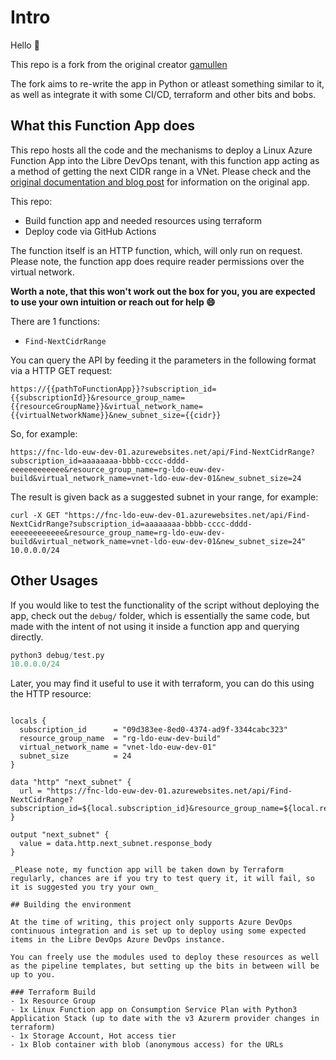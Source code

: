 # Intro

Hello :wave:

This repo is a fork from the original creator [gamullen](https://github.com/gamullen/FindNextCIDRRange)

The fork aims to re-write the app in Python or atleast something similar to it, as well as integrate it with some CI/CD, terraform and other bits and bobs.

## What this Function App does

This repo hosts all the code and the mechanisms to deploy a Linux Azure Function App into the Libre DevOps tenant, with this function app acting as a method of getting the next CIDR range in a VNet.  Please check and the [original documentation and blog post](https://techcommunity.microsoft.com/t5/azure-networking-blog/programmatically-find-next-available-cidr-for-subnet/ba-p/3266016) for information on the original app. 

This repo:

- Build function app and needed resources using terraform
- Deploy code via GitHub Actions

The function itself is an HTTP function, which, will only run on request. Please note, the function app does require reader permissions over the virtual network.

**Worth a note, that this won't work out the box for you, you are expected to use your own intuition or reach out for help :smile:**

There are 1 functions:
- `Find-NextCidrRange` 

You can query the API by feeding it the parameters in the following format via a HTTP GET request:

`https://{{pathToFunctionApp}}?subscription_id={{subscriptionId}}&resource_group_name={{resourceGroupName}}&virtual_network_name={{virtualNetworkName}}&new_subnet_size={{cidr}}`

So, for example:

`https://fnc-ldo-euw-dev-01.azurewebsites.net/api/Find-NextCidrRange?subscription_id=aaaaaaaa-bbbb-cccc-dddd-eeeeeeeeeeee&resource_group_name=rg-ldo-euw-dev-build&virtual_network_name=vnet-ldo-euw-dev-01&new_subnet_size=24`

The result is given back as a suggested subnet in your range, for example:

```text
curl -X GET "https://fnc-ldo-euw-dev-01.azurewebsites.net/api/Find-NextCidrRange?subscription_id=aaaaaaaa-bbbb-cccc-dddd-eeeeeeeeeeee&resource_group_name=rg-ldo-euw-dev-build&virtual_network_name=vnet-ldo-euw-dev-01&new_subnet_size=24"
10.0.0.0/24
```

## Other Usages

If you would like to test the functionality of the script without deploying the app, check out the `debug/` folder, which is essentially the same code, but made with the intent of not using it inside a function app and querying directly.

```python
python3 debug/test.py
10.0.0.0/24
```

Later, you may find it useful to use it with terraform, you can do this using the HTTP resource:

```hcl

locals {
  subscription_id      = "09d383ee-8ed0-4374-ad9f-3344cabc323"
  resource_group_name  = "rg-ldo-euw-dev-build"
  virtual_network_name = "vnet-ldo-euw-dev-01"
  subnet_size          = 24
}

data "http" "next_subnet" {
  url = "https://fnc-ldo-euw-dev-01.azurewebsites.net/api/Find-NextCidrRange?subscription_id=${local.subscription_id}&resource_group_name=${local.resource_group_name}&virtual_network_name=${local.virtual_network_name}&new_subnet_size=${local.subnet_size}"
}

output "next_subnet" {
  value = data.http.next_subnet.response_body
}

_Please note, my function app will be taken down by Terraform regularly, chances are if you try to test query it, it will fail, so it is suggested you try your own_

## Building the environment

At the time of writing, this project only supports Azure DevOps continuous integration and is set up to deploy using some expected items in the Libre DevOps Azure DevOps instance.

You can freely use the modules used to deploy these resources as well as the pipeline templates, but setting up the bits in between will be up to you.

### Terraform Build
- 1x Resource Group
- 1x Linux Function app on Consumption Service Plan with Python3 Application Stack (up to date with the v3 Azurerm provider changes in terraform)
- 1x Storage Account, Hot access tier
- 1x Blob container with blob (anonymous access) for the URLs

